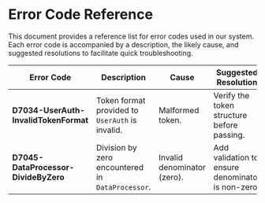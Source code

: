 # Error Code Reference

This document provides a reference list for error codes used in our system. Each error code is accompanied by a description, the likely cause, and suggested resolutions to facilitate quick troubleshooting.

| Error Code                           | Description                               | Cause                             | Suggested Resolution                |
|--------------------------------------|-------------------------------------------|-----------------------------------|-------------------------------------|
| **D7034-UserAuth-InvalidTokenFormat**        | Token format provided to `UserAuth` is invalid. | Malformed token.                 | Verify the token structure before passing. |
| **D7045-DataProcessor-DivideByZero**         | Division by zero encountered in `DataProcessor`. | Invalid denominator (zero).      | Add validation to ensure denominator is non-zero.     |